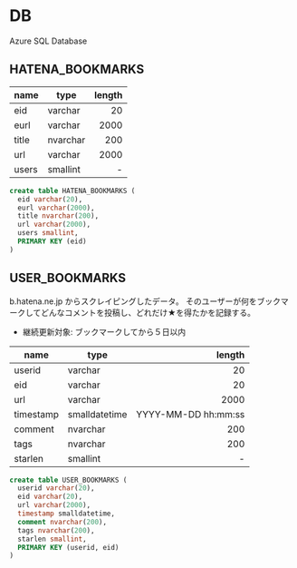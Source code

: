 # DB

Azure SQL Database


## HATENA_BOOKMARKS

|name |type    |length|
|-----|--------|-----:|
|eid  |varchar |    20|
|eurl |varchar |  2000|
|title|nvarchar|   200|
|url  |varchar |  2000|
|users|smallint|     -|

```sql
create table HATENA_BOOKMARKS (
  eid varchar(20),
  eurl varchar(2000),
  title nvarchar(200),
  url varchar(2000),
  users smallint,
  PRIMARY KEY (eid)
)
```


## USER_BOOKMARKS

b.hatena.ne.jp からスクレイピングしたデータ。
そのユーザーが何をブックマークしてどんなコメントを投稿し、どれだけ★を得たかを記録する。

- 継続更新対象: ブックマークしてから５日以内

|name     |type         |             length|
|---------|-------------|------------------:|
|userid   |varchar      |                 20|
|eid      |varchar      |                 20|
|url      |varchar      |               2000|
|timestamp|smalldatetime|YYYY-MM-DD hh:mm:ss|
|comment  |nvarchar     |                200|
|tags     |nvarchar     |                200|
|starlen  |smallint     |                  -|

```sql
create table USER_BOOKMARKS (
  userid varchar(20),
  eid varchar(20),
  url varchar(2000),
  timestamp smalldatetime,
  comment nvarchar(200),
  tags nvarchar(200),
  starlen smallint,
  PRIMARY KEY (userid, eid)
)
```
